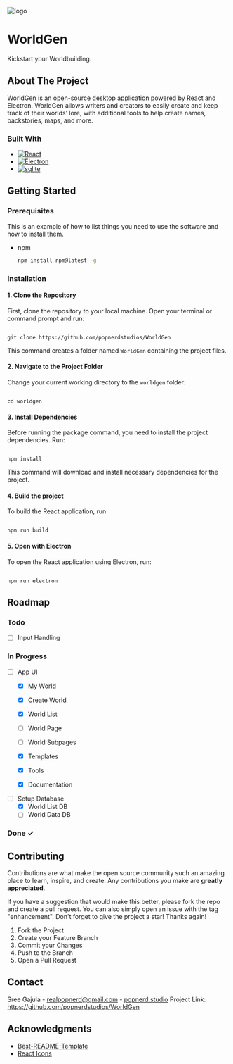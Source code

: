 <!-- PROJECT LOGO -->
 ![logo](https://github.com/popnerdstudios/WorldGen/blob/main/demo/temp_logo.png?raw=true)
 # WorldGen
 Kickstart your Worldbuilding.


<!-- ABOUT THE PROJECT -->
## About The Project
 
WorldGen is an open-source desktop application powered by React and Electron. WorldGen allows writers and creators to easily create and keep track of their worlds’ lore, with additional tools to help create names, backstories, maps, and more.

### Built With

* [![React][React.js]][React-url]
* [![Electron][Electron.js]][Electron-url]
* [![sqlite][sqlite]][sqlite-url]


<!-- GETTING STARTED -->
## Getting Started

### Prerequisites

This is an example of how to list things you need to use the software and how to install them.
* npm
  ```sh
  npm install npm@latest -g
  ```

### Installation


#### 1. Clone the Repository

  

First, clone the repository to your local machine. Open your terminal or command prompt and run:

```

git clone https://github.com/popnerdstudios/WorldGen

```

This command creates a folder named `WorldGen` containing the project files.

  

#### 2. Navigate to the Project Folder

  

Change your current working directory to the `worldgen` folder:

  

```

cd worldgen

```

  

#### 3. Install Dependencies

  

Before running the package command, you need to install the project dependencies. Run:

  

```

npm install

```

  

This command will download and install necessary dependencies for the project.

  

#### 4. Build the project

  

To build the React application, run:

  

```

npm run build

```

  
  

#### 5. Open with Electron

  

To open the React application using Electron, run:

  

```

npm run electron

```

<!-- ROADMAP -->
## Roadmap


### Todo

- [ ] Input Handling

### In Progress

 - [ ] App UI
    - [x] My World
    - [x] Create World
    - [x] World List
    - [ ] World Page
    - [ ] World Subpages
    - [x] Templates
    - [x] Tools
    - [x] Documentation


 - [ ] Setup Database
   - [x] World List DB
   - [ ] World Data DB

### Done ✓

<!-- CONTRIBUTING -->
## Contributing

Contributions are what make the open source community such an amazing place to learn, inspire, and create. Any contributions you make are **greatly appreciated**.

If you have a suggestion that would make this better, please fork the repo and create a pull request. You can also simply open an issue with the tag "enhancement".
Don't forget to give the project a star! Thanks again!

1. Fork the Project
2. Create your Feature Branch
3. Commit your Changes
4. Push to the Branch
5. Open a Pull Request


<!-- CONTACT -->
## Contact

Sree Gajula  - realpopnerd@gmail.com - [popnerd.studio](popnerd.studio)
Project Link: [https://github.com/popnerdstudios/WorldGen
](https://github.com/popnerdstudios/WorldGen)


<!-- ACKNOWLEDGMENTS -->
## Acknowledgments

* [Best-README-Template](https://github.com/othneildrew/Best-README-Template)
* [React Icons](https://react-icons.github.io/react-icons/search)



<!-- MARKDOWN LINKS & IMAGES -->
<!-- https://www.markdownguide.org/basic-syntax/#reference-style-links -->
[contributors-shield]: https://img.shields.io/github/contributors/othneildrew/Best-README-Template.svg?style=for-the-badge
[contributors-url]: https://github.com/othneildrew/Best-README-Template/graphs/contributors
[forks-shield]: https://img.shields.io/github/forks/othneildrew/Best-README-Template.svg?style=for-the-badge
[forks-url]: https://github.com/othneildrew/Best-README-Template/network/members
[stars-shield]: https://img.shields.io/github/stars/othneildrew/Best-README-Template.svg?style=for-the-badge
[stars-url]: https://github.com/othneildrew/Best-README-Template/stargazers
[issues-shield]: https://img.shields.io/github/issues/othneildrew/Best-README-Template.svg?style=for-the-badge
[issues-url]: https://github.com/othneildrew/Best-README-Template/issues
[license-shield]: https://img.shields.io/github/license/othneildrew/Best-README-Template.svg?style=for-the-badge
[license-url]: https://github.com/othneildrew/Best-README-Template/blob/master/LICENSE.txt
[linkedin-shield]: https://img.shields.io/badge/-LinkedIn-black.svg?style=for-the-badge&logo=linkedin&colorB=555
[linkedin-url]: https://linkedin.com/in/othneildrew
[product-screenshot]: images/screenshot.png

[React.js]: https://img.shields.io/badge/React-20232A?style=for-the-badge&logo=react&logoColor=61DAFB
[React-url]: https://reactjs.org/

[Electron.js]: https://img.shields.io/badge/Electron%20-%20%23FFFFFF?style=for-the-badge&logo=electron&logoColor=%2300FFFF&labelColor=%232d313d&color=%232d313d
[Electron-url]: https://www.electronjs.org/

[sqlite]: https://img.shields.io/badge/sqlite%20-%20%23FFFFFF?style=for-the-badge&logo=sqlite&logoColor=%23FFFFFF&color=%23202f78
[sqlite-url]: https://www.sqlite.org/index.html